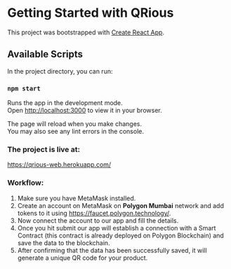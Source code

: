 # Getting Started with QRious

This project was bootstrapped with [Create React App](https://github.com/facebook/create-react-app).

## Available Scripts

In the project directory, you can run:

### `npm start`

Runs the app in the development mode.\
Open [http://localhost:3000](http://localhost:3000) to view it in your browser.

The page will reload when you make changes.\
You may also see any lint errors in the console.

### The project is live at:

https://qrious-web.herokuapp.com/

### Workflow:

1. Make sure you have MetaMask installed.
2. Create an account on MetaMask on **Polygon Mumbai** network and add tokens to it using https://faucet.polygon.technology/.
3. Now connect the account to our app and fill the details.
4. Once you hit submit our app will establish a connection with a Smart Contract (this contract is already deployed on Polygon Blockchain) and save the data to the blockchain.
5. After confirming that the data has been successfully saved, it will generate a unique QR code for your product.
